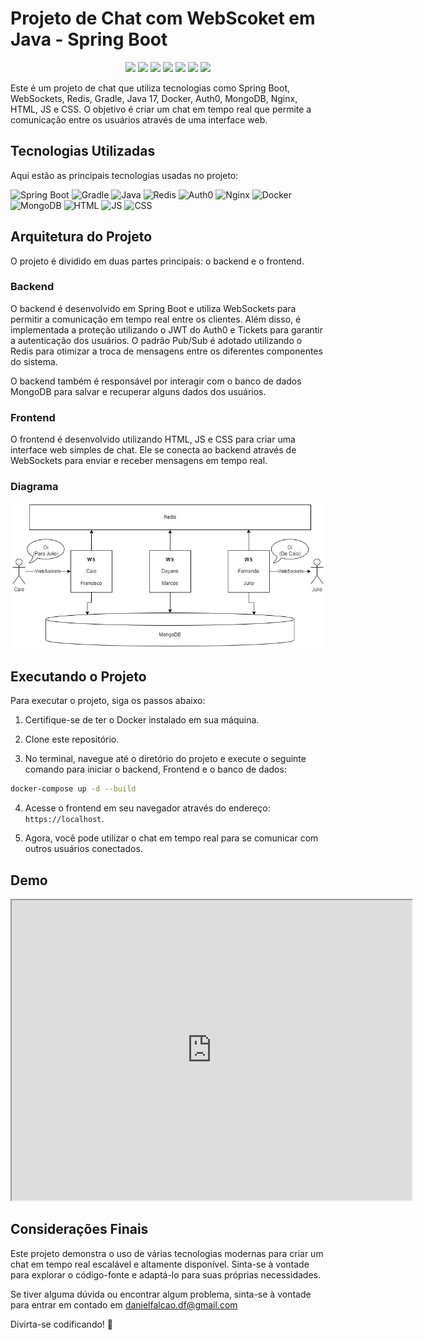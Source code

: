 # Projeto de Chat com WebScoket em Java - Spring Boot

<div style="text-align: center;">
<img src="https://4.bp.blogspot.com/-ou-a_Aa1t7A/W6IhNc3Q0gI/AAAAAAAAD6Y/pwh44arKiuM_NBqB1H7Pz4-7QhUxAgZkACLcBGAs/s1600/spring-boot-logo.png" width="200">
<img src="https://www.jittagornp.me/blog/what-is-websocket/websocket-icon.jpeg" width="200">
<img src="https://upload.wikimedia.org/wikipedia/commons/c/cb/Gradle_logo.png" width="300">
<img src="https://upload.wikimedia.org/wikipedia/commons/thumb/6/64/Logo-redis.svg/2560px-Logo-redis.svg.png" width="200">
<img src="https://www.mundodocker.com.br/wp-content/uploads/2015/06/docker_facebook_share.png" width="200">
<img src="https://linuxscriptshub.com/wp-content/uploads/2017/04/Nginx-Logo.png" width="200">
<img src="https://www.dbi-services.com/wp-content/uploads/2022/01/Logo-Mongodb-carre.png" width="200">
</div>

Este é um projeto de chat que utiliza tecnologias como Spring Boot, WebSockets, Redis, Gradle, Java 17, Docker, Auth0, MongoDB, Nginx, HTML, JS e CSS. O objetivo é criar um chat em tempo real que permite a comunicação entre os usuários através de uma interface web.

## Tecnologias Utilizadas

Aqui estão as principais tecnologias usadas no projeto:

![Spring Boot](https://img.shields.io/badge/Spring%20Boot-2.7.14-brightgreen)
![Gradle](https://img.shields.io/badge/Gradle-8.2.1-yellow)
![Java](https://img.shields.io/badge/Java-17-blue)
![Redis](https://img.shields.io/badge/Redis-7.0.5-red)
![Auth0](https://img.shields.io/badge/Auth0-4.2.1-green)
![Nginx](https://img.shields.io/badge/Nginx-1.17.1-green)
![Docker](https://img.shields.io/badge/Docker-latest-blue)
![MongoDB](https://img.shields.io/badge/MongoDB-latest-green)
![HTML](https://img.shields.io/badge/HTML-latest-orange)
![JS](https://img.shields.io/badge/JavaScript-latest-yellow)
![CSS](https://img.shields.io/badge/CSS-latest-blue)

## Arquitetura do Projeto

O projeto é dividido em duas partes principais: o backend e o frontend.

### Backend

O backend é desenvolvido em Spring Boot e utiliza WebSockets para permitir a comunicação em tempo real entre os clientes. Além disso, é implementada a proteção utilizando o JWT do Auth0 e Tickets para garantir a autenticação dos usuários. O padrão Pub/Sub é adotado utilizando o Redis para otimizar a troca de mensagens entre os diferentes componentes do sistema.

O backend também é responsável por interagir com o banco de dados MongoDB para salvar e recuperar alguns dados dos usuários.

### Frontend

O frontend é desenvolvido utilizando HTML, JS e CSS para criar uma interface web simples de chat. Ele se conecta ao backend através de WebSockets para enviar e receber mensagens em tempo real.

### Diagrama

![diagrama](diagrama-chat.drawio.png)

## Executando o Projeto

Para executar o projeto, siga os passos abaixo:

1. Certifique-se de ter o Docker instalado em sua máquina.

2. Clone este repositório.

3. No terminal, navegue até o diretório do projeto e execute o seguinte comando para iniciar o backend, Frontend e o banco de dados:

```bash
docker-compose up -d --build
```

4. Acesse o frontend em seu navegador através do endereço: `https://localhost`.

5. Agora, você pode utilizar o chat em tempo real para se comunicar com outros usuários conectados.

## Demo

<iframe src="https://drive.google.com/file/d/1V5Qf8BaFub5Le3QbetZO5vxHnP9cW1_b/preview" width="640" height="480" allow="autoplay"></iframe>

## Considerações Finais

Este projeto demonstra o uso de várias tecnologias modernas para criar um chat em tempo real escalável e altamente disponível. Sinta-se à vontade para explorar o código-fonte e adaptá-lo para suas próprias necessidades.

Se tiver alguma dúvida ou encontrar algum problema, sinta-se à vontade para entrar em contado em danielfalcao.df@gmail.com

Divirta-se codificando! 🚀
